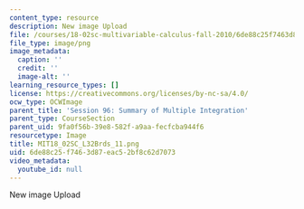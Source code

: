 ```yaml
---
content_type: resource
description: New image Upload
file: /courses/18-02sc-multivariable-calculus-fall-2010/6de88c25f7463d87eac52bf8c62d7073_MIT18_02SC_L32Brds_11.png
file_type: image/png
image_metadata:
  caption: ''
  credit: ''
  image-alt: ''
learning_resource_types: []
license: https://creativecommons.org/licenses/by-nc-sa/4.0/
ocw_type: OCWImage
parent_title: 'Session 96: Summary of Multiple Integration'
parent_type: CourseSection
parent_uid: 9fa0f56b-39e8-582f-a9aa-fecfcba944f6
resourcetype: Image
title: MIT18_02SC_L32Brds_11.png
uid: 6de88c25-f746-3d87-eac5-2bf8c62d7073
video_metadata:
  youtube_id: null
---
```

New image Upload